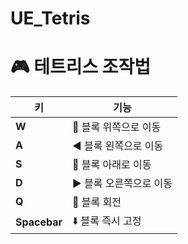# UE_Tetris

# 🎮 테트리스 조작법

| 키 | 기능 |
|----|------|
| **W** | 🔼 블록 위쪽으로 이동 |
| **A** | ◀️ 블록 왼쪽으로 이동 |
| **S** | 🔽 블록 아래로 이동 |
| **D** | ▶️ 블록 오른쪽으로 이동 |
| **Q** | 🔄 블록 회전 |
| **Spacebar** | ⬇️ 블록 즉시 고정 |
